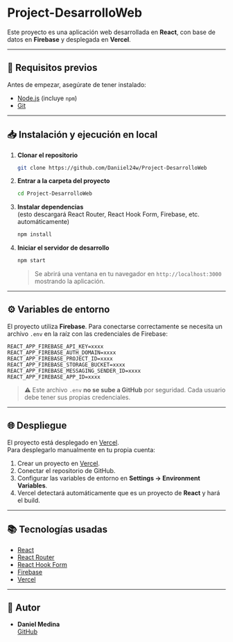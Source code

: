 # Project-DesarrolloWeb

Este proyecto es una aplicación web desarrollada en **React**, con base de datos en **Firebase** y desplegada en **Vercel**.

---

## 🚀 Requisitos previos

Antes de empezar, asegúrate de tener instalado:

- [Node.js](https://nodejs.org/es/download/) (incluye `npm`)
- [Git](https://git-scm.com/)

---

## 📥 Instalación y ejecución en local

1. **Clonar el repositorio**
   ```bash
   git clone https://github.com/Daniiel24w/Project-DesarrolloWeb
   ```

2. **Entrar a la carpeta del proyecto**
   ```bash
   cd Project-DesarrolloWeb
   ```

3. **Instalar dependencias**  
   (esto descargará React Router, React Hook Form, Firebase, etc. automáticamente)
   ```bash
   npm install
   ```

4. **Iniciar el servidor de desarrollo**
   ```bash
   npm start
   ```

   > Se abrirá una ventana en tu navegador en `http://localhost:3000` mostrando la aplicación.

---

## ⚙️ Variables de entorno

El proyecto utiliza **Firebase**. Para conectarse correctamente se necesita un archivo `.env` en la raíz con las credenciales de Firebase:

```
REACT_APP_FIREBASE_API_KEY=xxxx
REACT_APP_FIREBASE_AUTH_DOMAIN=xxxx
REACT_APP_FIREBASE_PROJECT_ID=xxxx
REACT_APP_FIREBASE_STORAGE_BUCKET=xxxx
REACT_APP_FIREBASE_MESSAGING_SENDER_ID=xxxx
REACT_APP_FIREBASE_APP_ID=xxxx
```

> ⚠️ Este archivo `.env` **no se sube a GitHub** por seguridad. Cada usuario debe tener sus propias credenciales.

---

## 🌐 Despliegue

El proyecto está desplegado en [Vercel](https://vercel.com/).  
Para desplegarlo manualmente en tu propia cuenta:

1. Crear un proyecto en [Vercel](https://vercel.com/).
2. Conectar el repositorio de GitHub.
3. Configurar las variables de entorno en **Settings → Environment Variables**.
4. Vercel detectará automáticamente que es un proyecto de **React** y hará el build.

---

## 📚 Tecnologías usadas

- [React](https://reactjs.org/)
- [React Router](https://reactrouter.com/)
- [React Hook Form](https://react-hook-form.com/)
- [Firebase](https://firebase.google.com/)
- [Vercel](https://vercel.com/)

---

## 👤 Autor
- **Daniel Medina**  
[GitHub](https://github.com/Daniiel24w)
